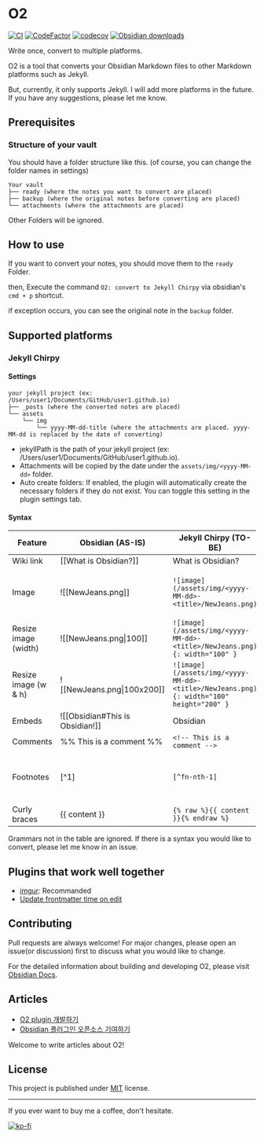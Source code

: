 # O2

[![CI](https://github.com/songkg7/o2/actions/workflows/ci.yml/badge.svg)](https://github.com/songkg7/o2/actions/workflows/node.js.yml)
[![CodeFactor](https://www.codefactor.io/repository/github/songkg7/o2/badge)](https://www.codefactor.io/repository/github/songkg7/o2)
[![codecov](https://codecov.io/gh/songkg7/o2/branch/main/graph/badge.svg?token=AYQGNW0SWR)](https://codecov.io/gh/songkg7/o2)
[![Obsidian downloads](https://img.shields.io/badge/dynamic/json?logo=Obsidian&color=%238b6cef&label=downloads&query=o2.downloads&url=https://raw.githubusercontent.com/obsidianmd/obsidian-releases/master/community-plugin-stats.json)][community-plugin]

[community-plugin]: https://obsidian.md/plugins?id=o2

Write once, convert to multiple platforms.

O2 is a tool that converts your Obsidian Markdown files to other Markdown platforms such as Jekyll.

But, currently, it only supports Jekyll. I will add more platforms in the future.
If you have any suggestions, please let me know.

## Prerequisites

### Structure of your vault

You should have a folder structure like this. (of course, you can change the folder names in settings)

```text
Your vault
├── ready (where the notes you want to convert are placed)
├── backup (where the original notes before converting are placed)
└── attachments (where the attachments are placed)
```

Other Folders will be ignored.

## How to use

If you want to convert your notes, you should move them to the `ready` Folder.

then, Execute the command `O2: convert to Jekyll Chirpy` via obsidian's `cmd + p` shortcut.

if exception occurs, you can see the original note in the `backup` folder.

## Supported platforms

### Jekyll Chirpy

#### Settings

```text
your jekyll project (ex: /Users/user1/Documents/GitHub/user1.github.io)
├── _posts (where the converted notes are placed)
└── assets
    └── img
        └── yyyy-MM-dd-title (where the attachments are placed. yyyy-MM-dd is replaced by the date of converting)
```

- jekyllPath is the path of your jekyll project (ex: /Users/user1/Documents/GitHub/user1.github.io).
- Attachments will be copied by the date under the `assets/img/<yyyy-MM-dd>` folder.
- Auto create folders: If enabled, the plugin will automatically create the necessary folders if they do not exist. You can toggle this setting in the plugin settings tab.

#### Syntax

| Feature              | Obsidian (AS-IS)                | Jekyll Chirpy (TO-BE)                                                                  | Description                                        |
|----------------------|---------------------------------|----------------------------------------------------------------------------------------|----------------------------------------------------|
| Wiki link            | [[What is Obsidian?]]           | What is Obsidian?                                                                      |
| Image                | ![[NewJeans.png]]               | `![image](/assets/img/<yyyy-MM-dd>-<title>/NewJeans.png)`                              | `yyyy-MM-dd` is replaced by the date of converting |
| Resize image (width) | ![[NewJeans.png&#124;100]]      | `![image](/assets/img/<yyyy-MM-dd>-<title>/NewJeans.png){: width="100" }`              |
| Resize image (w & h) | ![[NewJeans.png&#124;100x200]]  | `![image](/assets/img/<yyyy-MM-dd>-<title>/NewJeans.png){: width="100" height="200" }` |
| Embeds               | ![[Obsidian#This is Obsidian!]] | Obsidian                                                                               |
| Comments             | %% This is a comment %%         | `<!-- This is a comment -->`                                                           |
| Footnotes            | [^1]                            | `[^fn-nth-1]`                                                                          | Currently, only supports the simple syntax         |
| Curly braces         | {{ content }}                   | `{% raw %}{{ content }}{% endraw %}`                                                   | Optional                                           |

Grammars not in the table are ignored. If there is a syntax you would like to convert, please let me know in an
issue.

## Plugins that work well together

- [imgur](https://github.com/gavvvr/obsidian-imgur-plugin): Recommanded
- [Update frontmatter time on edit](https://github.com/beaussan/update-time-on-edit-obsidian)

## Contributing

Pull requests are always welcome! For major changes, please open an issue(or discussion) first to discuss what you would like to
change.

For the detailed information about building and developing O2,
please visit [Obsidian Docs](https://docs.obsidian.md/Plugins/Getting+started/Build+a+plugin).

## Articles

- [O2 plugin 개발하기](https://songkg7.github.io/posts/develop-obsidian-plugin/)
- [Obsidian 플러그인 오픈소스 기여하기](https://l2hyunn.github.io/posts/Obsidian-%ED%94%8C%EB%9F%AC%EA%B7%B8%EC%9D%B8-%EC%98%A4%ED%94%88%EC%86%8C%EC%8A%A4-%EA%B8%B0%EC%97%AC%ED%95%98%EA%B8%B0/)

Welcome to write articles about O2!

## License

This project is published under [MIT](https://choosealicense.com/licenses/mit/) license.

---

If you ever want to buy me a coffee, don't hesitate.

[![ko-fi](https://ko-fi.com/img/githubbutton_sm.svg)](https://ko-fi.com/V7V8KX38Q)

